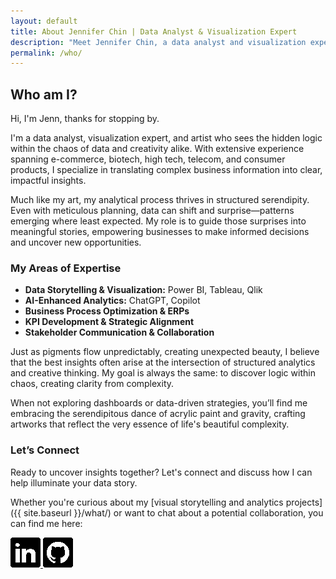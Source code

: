 ```yaml
---
layout: default
title: About Jennifer Chin | Data Analyst & Visualization Expert
description: "Meet Jennifer Chin, a data analyst and visualization expert specializing in translating complex data into actionable business insights."
permalink: /who/
---
```


## Who am I?
<!-- ![Headshot of Jenn Chin smiling in a professional setting](/assets/images/headshot.jpg){: .logo-alt } -->

Hi, I'm Jenn, thanks for stopping by.

I'm a data analyst, visualization expert, and artist who sees the hidden logic within the chaos of data and creativity alike. With extensive experience spanning e-commerce, biotech, high tech, telecom, and consumer products, I specialize in translating complex business information into clear, impactful insights.

Much like my art, my analytical process thrives in structured serendipity. Even with meticulous planning, data can shift and surprise—patterns emerging where least expected. My role is to guide those surprises into meaningful stories, empowering businesses to make informed decisions and uncover new opportunities.

### My Areas of Expertise

- **Data Storytelling & Visualization:** Power BI, Tableau, Qlik 
- **AI-Enhanced Analytics:** ChatGPT, Copilot  
- **Business Process Optimization & ERPs**  
- **KPI Development & Strategic Alignment**  
- **Stakeholder Communication & Collaboration** 

Just as pigments flow unpredictably, creating unexpected beauty, I believe that the best insights often arise at the intersection of structured analytics and creative thinking. My goal is always the same: to discover logic within chaos, creating clarity from complexity.

When not exploring dashboards or data-driven strategies, you’ll find me embracing the serendipitous dance of acrylic paint and gravity, crafting artworks that reflect the very essence of life's beautiful complexity.

### Let’s Connect

Ready to uncover insights together? Let's connect and discuss how I can help illuminate your data story.

Whether you're curious about my [visual storytelling and analytics projects]({{ site.baseurl }}/what/) or want to chat about a potential collaboration, you can find me here:

<div class="social-icons">
  <a href="https://linkedin.com/in/jennchin" target="_blank" aria-label="LinkedIn profile: Jennifer Chin">
    <img src="/assets/images/social/linkedin.png" alt="LinkedIn logo" />
  </a>
  <a href="https://github.com/SheHasMoxie" target="_blank" aria-label="GitHub profile: SheHasMoxie">
    <img src="/assets/images/social/github.png" alt="GitHub logo" />
  </a>
</div>
